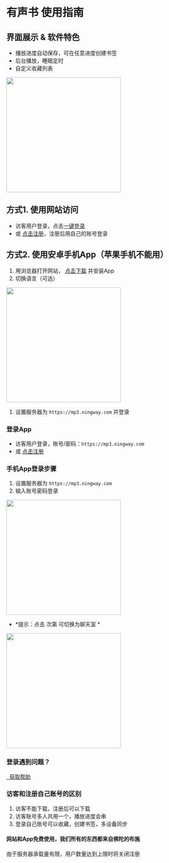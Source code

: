 # 有声书 使用指南

## 界面展示 & 软件特色

- 播放进度自动保存，可在任意进度创建书签
- 后台播放，睡眠定时
- 自定义收藏列表

<img src="https://cx.ningway.com/d/backup/public/download/demo.gif" width="300">

## 方式1. 使用网站访问
   - 访客用户登录，点击[一键登录](https://mp3.ningway.com/guest)
   - 或 [点击注册](/au-register)，注册后用自己的账号登录

## 方式2. 使用安卓手机App（苹果手机不能用）
   1. 用浏览器打开网站， [点击下载](https://cx.ningway.com/d/backup/public/download/au-app-release.apk) 并安装App
   2. 切换语言（可选）

<img src="https://cx.ningway.com/d/backup/public/download/au-switch-zh.gif" width="300">

   1. 设置服务器为 `https://mp3.ningway.com` 并登录
   
### 登录App
   - 访客用户登录，账号/密码：`https://mp3.ningway.com`
   - 或 [点击注册](/au-register)
  
### 手机App登录步骤
1. 设置服务器为 `https://mp3.ningway.com`
2. 输入账号密码登录
   
<img src="https://cx.ningway.com/d/backup/public/download/au-login.gif" width="300">

- *提示：点击 次第 可切换为聊天室 *  

<img src="/images/au-switch-zh.webp" width="300">

### 登录遇到问题？

<a href='https://jinshuju.net/f/hQVjL2'>&nbsp; 获取帮助</a>


### 访客和注册自己账号的区别

1. 访客不能下载，注册后可以下载
2. 访客账号多人共用一个，播放进度会串
3. 登录自己账号可以收藏，创建书签，多设备同步

#### 网站和App免费使用，我们所有的东西都来自佛陀的布施
由于服务器承载量有限，用户数量达到上限时将关闭注册